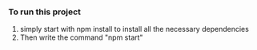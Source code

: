 ### To run this project
1. simply start with npm install to install all the necessary dependencies
2. Then write the command "npm start"
